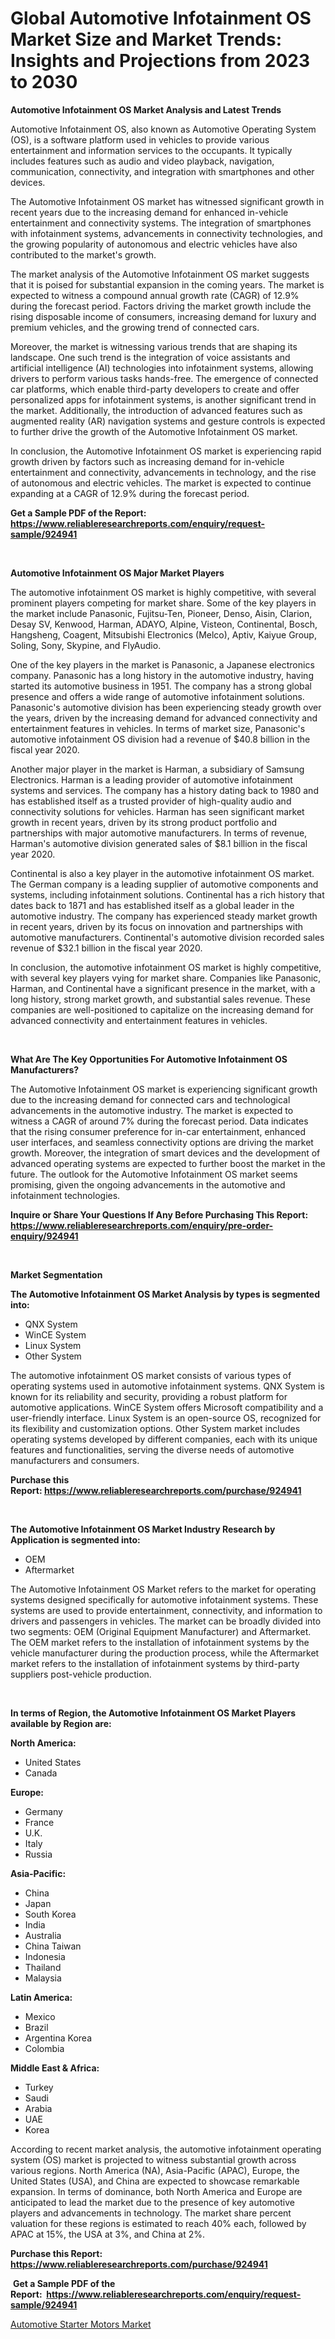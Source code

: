 <p><h1>Global Automotive Infotainment OS Market Size and Market Trends: Insights and Projections from 2023 to 2030</h1></p><p><strong>Automotive Infotainment OS Market Analysis and Latest Trends</strong></p>
<p><p>Automotive Infotainment OS, also known as Automotive Operating System (OS), is a software platform used in vehicles to provide various entertainment and information services to the occupants. It typically includes features such as audio and video playback, navigation, communication, connectivity, and integration with smartphones and other devices.</p><p>The Automotive Infotainment OS market has witnessed significant growth in recent years due to the increasing demand for enhanced in-vehicle entertainment and connectivity systems. The integration of smartphones with infotainment systems, advancements in connectivity technologies, and the growing popularity of autonomous and electric vehicles have also contributed to the market's growth.</p><p>The market analysis of the Automotive Infotainment OS market suggests that it is poised for substantial expansion in the coming years. The market is expected to witness a compound annual growth rate (CAGR) of 12.9% during the forecast period. Factors driving the market growth include the rising disposable income of consumers, increasing demand for luxury and premium vehicles, and the growing trend of connected cars.</p><p>Moreover, the market is witnessing various trends that are shaping its landscape. One such trend is the integration of voice assistants and artificial intelligence (AI) technologies into infotainment systems, allowing drivers to perform various tasks hands-free. The emergence of connected car platforms, which enable third-party developers to create and offer personalized apps for infotainment systems, is another significant trend in the market. Additionally, the introduction of advanced features such as augmented reality (AR) navigation systems and gesture controls is expected to further drive the growth of the Automotive Infotainment OS market.</p><p>In conclusion, the Automotive Infotainment OS market is experiencing rapid growth driven by factors such as increasing demand for in-vehicle entertainment and connectivity, advancements in technology, and the rise of autonomous and electric vehicles. The market is expected to continue expanding at a CAGR of 12.9% during the forecast period.</p></p>
<p><strong>Get a Sample PDF of the Report:&nbsp; <a href="https://www.reliableresearchreports.com/enquiry/request-sample/924941">https://www.reliableresearchreports.com/enquiry/request-sample/924941</a></strong></p>
<p>&nbsp;</p>
<p><strong>Automotive Infotainment OS Major Market Players</strong></p>
<p><p>The automotive infotainment OS market is highly competitive, with several prominent players competing for market share. Some of the key players in the market include Panasonic, Fujitsu-Ten, Pioneer, Denso, Aisin, Clarion, Desay SV, Kenwood, Harman, ADAYO, Alpine, Visteon, Continental, Bosch, Hangsheng, Coagent, Mitsubishi Electronics (Melco), Aptiv, Kaiyue Group, Soling, Sony, Skypine, and FlyAudio.</p><p>One of the key players in the market is Panasonic, a Japanese electronics company. Panasonic has a long history in the automotive industry, having started its automotive business in 1951. The company has a strong global presence and offers a wide range of automotive infotainment solutions. Panasonic's automotive division has been experiencing steady growth over the years, driven by the increasing demand for advanced connectivity and entertainment features in vehicles. In terms of market size, Panasonic's automotive infotainment OS division had a revenue of $40.8 billion in the fiscal year 2020.</p><p>Another major player in the market is Harman, a subsidiary of Samsung Electronics. Harman is a leading provider of automotive infotainment systems and services. The company has a history dating back to 1980 and has established itself as a trusted provider of high-quality audio and connectivity solutions for vehicles. Harman has seen significant market growth in recent years, driven by its strong product portfolio and partnerships with major automotive manufacturers. In terms of revenue, Harman's automotive division generated sales of $8.1 billion in the fiscal year 2020.</p><p>Continental is also a key player in the automotive infotainment OS market. The German company is a leading supplier of automotive components and systems, including infotainment solutions. Continental has a rich history that dates back to 1871 and has established itself as a global leader in the automotive industry. The company has experienced steady market growth in recent years, driven by its focus on innovation and partnerships with automotive manufacturers. Continental's automotive division recorded sales revenue of $32.1 billion in the fiscal year 2020.</p><p>In conclusion, the automotive infotainment OS market is highly competitive, with several key players vying for market share. Companies like Panasonic, Harman, and Continental have a significant presence in the market, with a long history, strong market growth, and substantial sales revenue. These companies are well-positioned to capitalize on the increasing demand for advanced connectivity and entertainment features in vehicles.</p></p>
<p>&nbsp;</p>
<p><strong>What Are The Key Opportunities For Automotive Infotainment OS Manufacturers?</strong></p>
<p><p>The Automotive Infotainment OS market is experiencing significant growth due to the increasing demand for connected cars and technological advancements in the automotive industry. The market is expected to witness a CAGR of around 7% during the forecast period. Data indicates that the rising consumer preference for in-car entertainment, enhanced user interfaces, and seamless connectivity options are driving the market growth. Moreover, the integration of smart devices and the development of advanced operating systems are expected to further boost the market in the future. The outlook for the Automotive Infotainment OS market seems promising, given the ongoing advancements in the automotive and infotainment technologies.</p></p>
<p><strong>Inquire or Share Your Questions If Any Before Purchasing This Report: <a href="https://www.reliableresearchreports.com/enquiry/pre-order-enquiry/924941">https://www.reliableresearchreports.com/enquiry/pre-order-enquiry/924941</a></strong></p>
<p>&nbsp;</p>
<p><strong>Market Segmentation</strong></p>
<p><strong>The Automotive Infotainment OS Market Analysis by types is segmented into:</strong></p>
<p><ul><li>QNX System</li><li>WinCE System</li><li>Linux System</li><li>Other System</li></ul></p>
<p><p>The automotive infotainment OS market consists of various types of operating systems used in automotive infotainment systems. QNX System is known for its reliability and security, providing a robust platform for automotive applications. WinCE System offers Microsoft compatibility and a user-friendly interface. Linux System is an open-source OS, recognized for its flexibility and customization options. Other System market includes operating systems developed by different companies, each with its unique features and functionalities, serving the diverse needs of automotive manufacturers and consumers.</p></p>
<p><strong>Purchase this Report:&nbsp;<a href="https://www.reliableresearchreports.com/purchase/924941">https://www.reliableresearchreports.com/purchase/924941</a></strong></p>
<p>&nbsp;</p>
<p><strong>The Automotive Infotainment OS Market Industry Research by Application is segmented into:</strong></p>
<p><ul><li>OEM</li><li>Aftermarket</li></ul></p>
<p><p>The Automotive Infotainment OS Market refers to the market for operating systems designed specifically for automotive infotainment systems. These systems are used to provide entertainment, connectivity, and information to drivers and passengers in vehicles. The market can be broadly divided into two segments: OEM (Original Equipment Manufacturer) and Aftermarket. The OEM market refers to the installation of infotainment systems by the vehicle manufacturer during the production process, while the Aftermarket market refers to the installation of infotainment systems by third-party suppliers post-vehicle production.</p></p>
<p>&nbsp;</p>
<p><strong>In terms of Region, the Automotive Infotainment OS Market Players available by Region are:</strong></p>
<p>
    <p> <strong> North America: </strong>
        <ul>
            <li>United States</li>
            <li>Canada</li>
        </ul>
        </p> 
    <p> <strong> Europe: </strong>
        <ul>
            <li>Germany</li>
            <li>France</li>
            <li>U.K.</li>
            <li>Italy</li>
            <li>Russia</li>
        </ul>
        </p> 
    <p> <strong> Asia-Pacific: </strong>
        <ul>
            <li>China</li>
            <li>Japan</li>
            <li>South Korea</li>
            <li>India</li>
            <li>Australia</li>
            <li>China Taiwan</li>
            <li>Indonesia</li>
            <li>Thailand</li>
            <li>Malaysia</li>
        </ul>
        </p> 
    <p> <strong> Latin America: </strong>
        <ul>
            <li>Mexico</li>
            <li>Brazil</li>
            <li>Argentina Korea</li>
            <li>Colombia</li>
        </ul>
        </p> 
    <p> <strong> Middle East & Africa: </strong>
        <ul>
            <li>Turkey</li>
            <li>Saudi</li>
            <li>Arabia</li>
            <li>UAE</li>
            <li>Korea</li>
        </ul>
    </p>
    </p>
<p><p>According to recent market analysis, the automotive infotainment operating system (OS) market is projected to witness substantial growth across various regions. North America (NA), Asia-Pacific (APAC), Europe, the United States (USA), and China are expected to showcase remarkable expansion. In terms of dominance, both North America and Europe are anticipated to lead the market due to the presence of key automotive players and advancements in technology. The market share percent valuation for these regions is estimated to reach 40% each, followed by APAC at 15%, the USA at 3%, and China at 2%.</p></p>
<p><strong>Purchase this Report: <a href="https://www.reliableresearchreports.com/purchase/924941">https://www.reliableresearchreports.com/purchase/924941</a></strong></p>
<p>&nbsp;<strong>Get a Sample PDF of the Report:&nbsp;&nbsp;<a href="https://www.reliableresearchreports.com/enquiry/request-sample/924941">https://www.reliableresearchreports.com/enquiry/request-sample/924941</a></strong></p>
<p><strong></strong></p>
<p><p><a href="https://github.com/RoccoManning/Market-Research-Report-List-2/blob/main/automotive-starter-motors-market.md">Automotive Starter Motors Market</a></p></p>